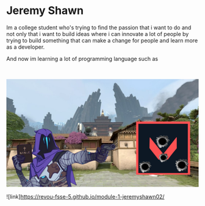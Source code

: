 <h1>Jeremy Shawn</h1>

<p>Im a college student who's trying to find the passion that i want to do and not only that i want to build ideas where i can innovate a lot of people by trying to build something that can make a change for people and learn more as a developer.</p>

<p>And now im learning a lot of programming language such as</p><br>


![random picture](<assets/Untitled design (16).png>)

![link]https://revou-fsse-5.github.io/module-1-jeremyshawn02/
